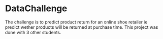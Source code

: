 # DataChallenge
The challenge is to predict product return for an online shoe retailer ie predict wether products will be returned at purchase time.
This project was done with 3 other students.

